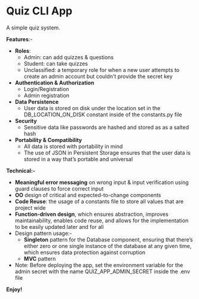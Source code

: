 # Quiz CLI App
A simple quiz system.

**Features**:-

* **Roles**:
  * Admin: can add quizzes & questions
  * Student: can take quizzes
  * Unclassified: a temporary role for when a new user attempts to create an admin account but couldn't provide the secret key
* **Authentication & Authorization**
  * Login/Registration
  * Admin registration
* **Data Persistence**
  * User data is stored on disk under the location set in the DB_LOCATION_ON_DISK constant inside of the constants.py file
* **Security**
  * Sensitive data like passwords are hashed and stored as as a salted hash
* **Portability & Compatibility**
  * All data is stored with portability in mind
  * The use of JSON in Persistent Storage ensures that the user data is stored in a way that’s portable and universal

**Technical:-**
  * **Meaningful error messaging** on wrong input & input verification using guard clauses to force correct input
  * **OO** design of critical and expected-to-change components
  * **Code Reuse**: the usage of a constants file to store all values that are project wide
  * **Function-driven design**, which ensures abstraction, improves maintainability, enables code reuse, and allows for the implementation to be easily updated later and for all
  * Design pattern usage:-
    * **Singleton** pattern for the Database component, ensuring that there’s either zero or one single instance of the database at any given time, which ensures data protection against corruption
    * **MVC** pattern
  * Note: Before deploying the app, set the environment variable for the admin secret with the name QUIZ_APP_ADMIN_SECRET inside the .env file

**Enjoy!**

